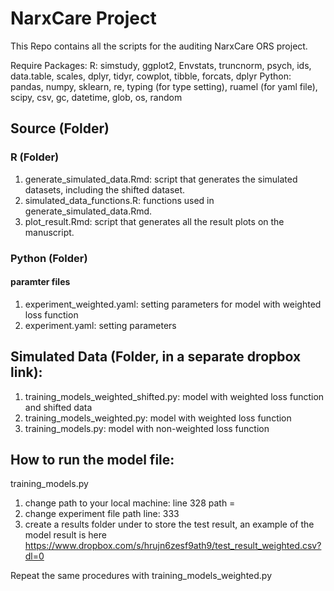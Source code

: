 # NarxCare Project

This Repo contains all the scripts for the auditing NarxCare ORS project.

Require Packages:
R: simstudy, ggplot2, Envstats, truncnorm, psych, ids, data.table, scales, dplyr, tidyr, cowplot, tibble, forcats, dplyr
Python: pandas, numpy, sklearn, re, typing (for type setting), ruamel (for yaml file), scipy, csv, gc, datetime, glob, os, random 

## Source (Folder)

### R (Folder)
1. generate_simulated_data.Rmd: script that generates the simulated datasets, including the shifted dataset.
2. simulated_data_functions.R: functions used in generate_simulated_data.Rmd.
3. plot_result.Rmd: script that generates all the result plots on the manuscript.

### Python (Folder)
#### paramter files
1. experiment_weighted.yaml: setting parameters for model with weighted loss function
2. experiment.yaml: setting parameters 

## Simulated Data (Folder, in a separate dropbox link):
1. training_models_weighted_shifted.py: model with weighted loss function and shifted data
2. training_models_weighted.py: model with weighted loss function
3. training_models.py: model with non-weighted loss function


## How to run the model file:

training_models.py 
1. change path to your local machine: line 328 path = <yourPath>
2. change experiment file path line: 333
3. create a results folder under <yourPath> to store the test result, an example of the model result is here https://www.dropbox.com/s/hrujn6zesf9ath9/test_result_weighted.csv?dl=0

Repeat the same procedures with training_models_weighted.py

